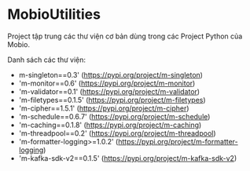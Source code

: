 # MobioUtilities

Project tập trung các thư viện cơ bản dùng trong các Project Python của Mobio.

Danh sách các thư viện:
* m-singleton==0.3' (https://pypi.org/project/m-singleton)
* 'm-monitor==0.6'  (https://pypi.org/project/m-monitor)
* 'm-validator==0.1' (https://pypi.org/project/m-validator)
* 'm-filetypes==0.1.5' (https://pypi.org/project/m-filetypes)
* 'm-cipher==1.5.1' (https://pypi.org/project/m-cipher)
* 'm-schedule==0.6.7' (https://pypi.org/project/m-schedule)
* 'm-caching==0.1.8' (https://pypi.org/project/m-caching)
* 'm-threadpool==0.2' (https://pypi.org/project/m-threadpool)
* 'm-formatter-logging>=1.0.2' (https://pypi.org/project/m-formatter-logging)
* 'm-kafka-sdk-v2==0.1.5' (https://pypi.org/project/m-kafka-sdk-v2)